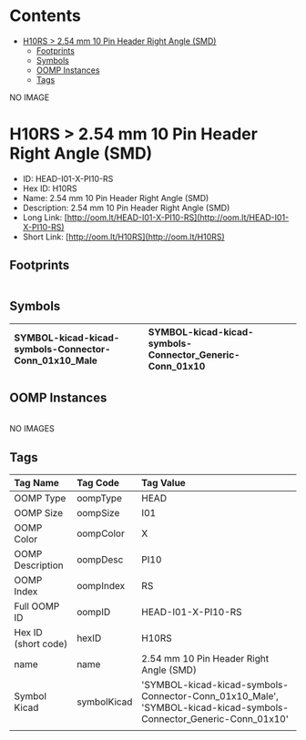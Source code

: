 



Contents
========

* [H10RS > 2.54 mm 10 Pin Header Right Angle (SMD)](#h10rs--254-mm-10-pin-header-right-angle-smd)
	* [Footprints](#footprints)
	* [Symbols](#symbols)
	* [OOMP Instances](#oomp-instances)
	* [Tags](#tags)
  
NO IMAGE  
# H10RS > 2.54 mm 10 Pin Header Right Angle (SMD)

- ID: HEAD-I01-X-PI10-RS
- Hex ID: H10RS
- Name: 2.54 mm 10 Pin Header Right Angle (SMD)
- Description: 2.54 mm 10 Pin Header Right Angle (SMD)
- Long Link: [http://oom.lt/HEAD-I01-X-PI10-RS](http://oom.lt/HEAD-I01-X-PI10-RS)
- Short Link: [http://oom.lt/H10RS](http://oom.lt/H10RS)

## Footprints
  

||||
| :--- | :--- | :--- |

## Symbols
  

|![]()<br>SYMBOL-kicad-kicad-symbols-Connector-Conn_01x10_Male|![]()<br>SYMBOL-kicad-kicad-symbols-Connector_Generic-Conn_01x10||
| :--- | :--- | :--- |

## OOMP Instances
  

||||
| :--- | :--- | :--- |
  
NO IMAGES  
## Tags
  

|Tag Name|Tag Code|Tag Value|
| :--- | :--- | :--- |
|OOMP Type|oompType|HEAD|
|OOMP Size|oompSize|I01|
|OOMP Color|oompColor|X|
|OOMP Description|oompDesc|PI10|
|OOMP Index|oompIndex|RS|
|Full OOMP ID|oompID|HEAD-I01-X-PI10-RS|
|Hex ID (short code)|hexID|H10RS|
|name|name|2.54 mm 10 Pin Header Right Angle (SMD)|
|Symbol Kicad|symbolKicad|'SYMBOL-kicad-kicad-symbols-Connector-Conn_01x10_Male', 'SYMBOL-kicad-kicad-symbols-Connector_Generic-Conn_01x10'|
||||
